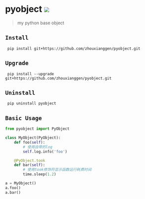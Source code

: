 pyobject
![](https://img.shields.io/badge/python%20-%203.7-brightgreen.svg)
========
> my python base object

## `Install`
` pip install git+https://github.com/zhouxianggen/pyobject.git`

## `Upgrade`
` pip install --upgrade git+https://github.com/zhouxianggen/pyobject.git`

## `Uninstall`
` pip uninstall pyobject`

## `Basic Usage`
```python
from pyobject import PyObject

class MyObject(PyObject):
    def foo(self):
        # 使用自带的log
        self.log.info('foo')

    @PyObject.took
    def bar(self):
        # 使用took修饰符显示函数运行耗费时间
        time.sleep(1.2)

a = MyObject()
a.foo()
a.bar()

```
